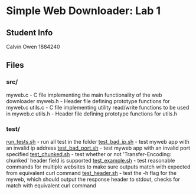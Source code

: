 # Simple Web Downloader: Lab 1

## Student Info
Calvin Owen
1884240

## Files
### src/
myweb.c - C file implementing the main functionality of the web downloader
myweb.h - Header file defining prototype functions for myweb.c
utils.c - C file implementing utility read/write functions to be used in myweb.c
utils.h - Header file defining prototype functions for utils.h

### test/
<ins>run_tests.sh</ins> - run all test in the folder
<ins>test_bad_ip.sh</ins> - test myweb app with an invalid ip address
<ins>test_bad_port.sh</ins> - test myweb app with an invalid port specified
<ins>test_chunked.sh</ins> - test whether or not 'Transfer-Encoding: chunked' header field is supported
<ins>test_example.sh</ins> - test reasonable commands for multiple websites to make sure outputs match with expected from equivalent curl command
<ins>test_header.sh</ins> - test the -h flag for the myweb, which should output the response header to stdout, checks for match with equivalent curl command
